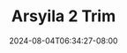 --- 
title: "Arsyila 2  Trim"
description: "  bokeh Arsyila 2  Trim   full vidio  "
date: 2024-08-04T06:34:27-08:00
file_code: "yzzpqrsb94w8"
draft: false
cover: "27qr7p2oidlftc71.jpg"
tags: ["Arsyila", "Trim", "bokep-indo", "bokep-viral", "bokep-ig"]
length: 480
fld_id: "1483160"
foldername: "arsyila"
categories: ["arsyila"]
views: 0
---
